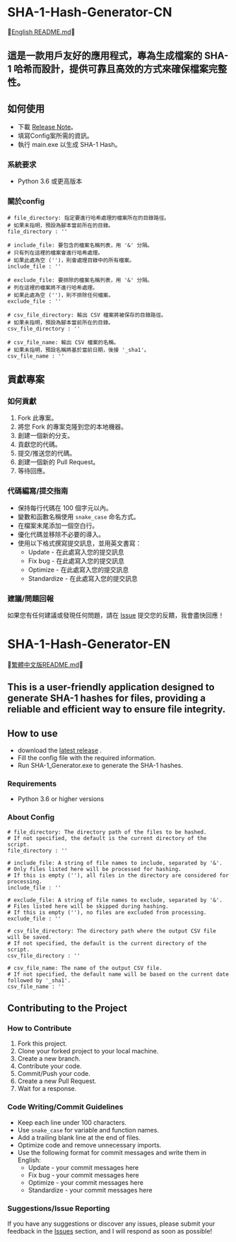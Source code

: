 # SHA-1-Hash-Generator-CN

📖[English README.md](#SHA-1-Hash-Generator-EN)📖

## 這是一款用戶友好的應用程式，專為生成檔案的 SHA-1 哈希而設計，提供可靠且高效的方式來確保檔案完整性。

## 如何使用
- 下載 [Release Note](https://github.com/KXX-Hub/SHA-1_Hash_Generator/releases)。
- 填寫Config案所需的資訊。
- 執行 main.exe 以生成 SHA-1 Hash。
### 系統要求
- Python 3.6 或更高版本
### 關於config
```
# file_directory: 指定要進行哈希處理的檔案所在的目錄路徑。
# 如果未指明，預設為腳本當前所在的目錄。
file_directory : ''

# include_file: 要包含的檔案名稱列表，用 '&' 分隔。
# 只有列在這裡的檔案會進行哈希處理。
# 如果此處為空 ('')，則會處理目錄中的所有檔案。
include_file : ''

# exclude_file: 要排除的檔案名稱列表，用 '&' 分隔。
# 列在這裡的檔案將不進行哈希處理。
# 如果此處為空 ('')，則不排除任何檔案。
exclude_file : ''

# csv_file_directory: 輸出 CSV 檔案將被保存的目錄路徑。
# 如果未指明，預設為腳本當前所在的目錄。
csv_file_directory : ''

# csv_file_name: 輸出 CSV 檔案的名稱。
# 如果未指明，預設名稱將基於當前日期，後接 '_sha1'。
csv_file_name : ''
```
## 貢獻專案

### 如何貢獻

1. Fork 此專案。
2. 將您 Fork 的專案克隆到您的本地機器。
3. 創建一個新的分支。
4. 貢獻您的代碼。
5. 提交/推送您的代碼。
6. 創建一個新的 Pull Request。
7. 等待回應。

### 代碼編寫/提交指南

* 保持每行代碼在 100 個字元以內。
* 變數和函數名稱使用 `snake_case` 命名方式。
* 在檔案末尾添加一個空白行。
* 優化代碼並移除不必要的導入。
* 使用以下格式撰寫提交訊息，並用英文書寫：
  * Update - 在此處寫入您的提交訊息
  * Fix bug - 在此處寫入您的提交訊息
  * Optimize - 在此處寫入您的提交訊息
  * Standardize - 在此處寫入您的提交訊息

### 建議/問題回報

如果您有任何建議或發現任何問題，請在 [Issue](https://github.com/KXX-Hub/SHA-1_Hash_Generator/issues) 提交您的反饋，我會盡快回應！


# SHA-1-Hash-Generator-EN
📖[繁體中文版README.md](#SHA-1-Hash-Generator-CN)📖

## This is a user-friendly application designed to generate SHA-1 hashes for files, providing a reliable and efficient way to ensure file integrity.

## How to use
- download the [latest release](https://github.com/KXX-Hub/SHA-1_Hash_Generator/releases)  .
- Fill the config file with the required information.
- Run SHA-1_Generator.exe to generate the SHA-1 hashes.
### Requirements
- Python 3.6 or higher versions
### About Config
```
# file_directory: The directory path of the files to be hashed.
# If not specified, the default is the current directory of the script.
file_directory : ''

# include_file: A string of file names to include, separated by '&'.
# Only files listed here will be processed for hashing.
# If this is empty (''), all files in the directory are considered for processing.
include_file : ''

# exclude_file: A string of file names to exclude, separated by '&'.
# Files listed here will be skipped during hashing.
# If this is empty (''), no files are excluded from processing.
exclude_file : ''

# csv_file_directory: The directory path where the output CSV file will be saved.
# If not specified, the default is the current directory of the script.
csv_file_directory : ''

# csv_file_name: The name of the output CSV file.
# If not specified, the default name will be based on the current date followed by '_sha1'.
csv_file_name : ''
```

## Contributing to the Project

### How to Contribute

1. Fork this project.
2. Clone your forked project to your local machine.
3. Create a new branch.
4. Contribute your code.
5. Commit/Push your code.
6. Create a new Pull Request.
7. Wait for a response.

### Code Writing/Commit Guidelines

* Keep each line under 100 characters.
* Use `snake_case` for variable and function names.
* Add a trailing blank line at the end of files.
* Optimize code and remove unnecessary imports.
* Use the following format for commit messages and write them in English:
  * Update - your commit messages here
  * Fix bug - your commit messages here
  * Optimize - your commit messages here
  * Standardize - your commit messages here

### Suggestions/Issue Reporting

If you have any suggestions or discover any issues, please submit your feedback in the [Issues](https://github.com/KXX-Hub/SHA-1_Hash_Generator/issues) section, and I will respond as soon as possible!

